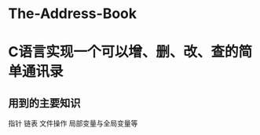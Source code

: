 # The-Address-Book

>
C语言实现一个可以增、删、改、查的简单通讯录
======================

## 用到的主要知识

>
指针
链表
文件操作
局部变量与全局变量等
